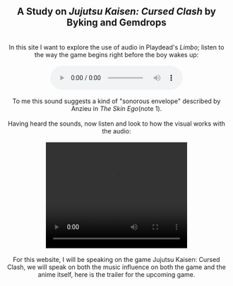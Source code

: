 <title></title>
<head></head>
<body>
  <center>
    <h2>A Study on <i>Jujutsu Kaisen: Cursed Clash</i> by Byking and Gemdrops </h2>
  <br>In this site I want to explore the use of audio in Playdead's <i>Limbo</i>; listen to the 
  way the game begins right before the boy wakes up:</br>
  <br><audio controls>
  <source src="horse.ogg" type="audio/ogg">
  <source src="limbo.audio.opening.mp3" type="audio/mpeg">
</audio></br>
  <br>To me this sound suggests a kind of "sonorous envelope" described by Anzieu 
  in <i>The Skin Ego</i>(note 1).</br>
<br>Having heard the sounds, now listen and look to how the visual works with the audio:</br>
<br><video width="320" height="240" controls>
  <source src="JJK.mp4" type="video/mp4">
  <source src="movie.ogg" type="video/ogg">
</video></br>
  <br>For this website, I will be speaking on the game Jujutsu Kaisen: Cursed Clash, we will speak on both the music influence on both the game and the anime itself, here is the trailer for the upcoming game.</br>
